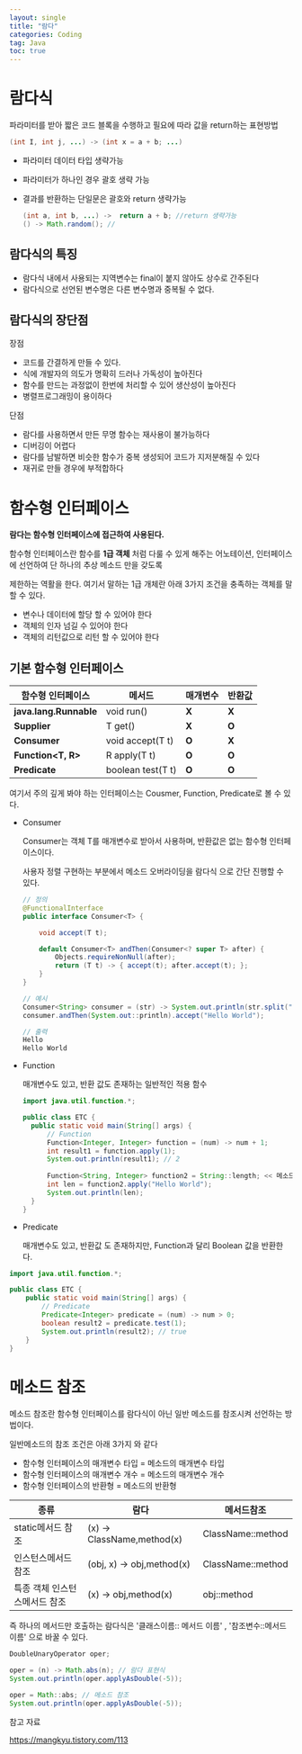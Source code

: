 ```yaml
---
layout: single
title: "람다"
categories: Coding
tag: Java
toc: true
---
```


# 람다식

파라미터를 받아 짧은 코드 블록을 수행하고 필요에 따라 값을 return하는 표현방법

```java
(int I, int j, ...) -> (int x = a + b; ...)
```

- 파라미터 데이터 타입 생략가능

- 파라미터가 하나인 경우 괄호 생략 가능

- 결과를 반환하는 단일문은 괄호와 return 생략가능

  ```java
  (int a, int b, ...) ->  return a + b; //return 생략가능
  () -> Math.random(); // 
  ```

## 람다식의 특징 

- 람다식 내에서 사용되는 지역변수는 final이 붙지 않아도 상수로 간주된다
- 람다식으로 선언된 변수명은 다른 변수명과 중복될 수 없다.



## 람다식의 장단점 

장점

- 코드를 간결하게 만들 수 있다.
- 식에 개발자의 의도가 명확히 드러나 가독성이 높아진다
- 함수를 만드는 과정없이 한번에 처리할 수 있어 생산성이 높아진다
- 병렬프로그래밍이 용이하다



단점

- 람다를 사용하면서 만든 무명 함수는 재사용이 불가능하다
- 디버깅이 어렵다
- 람다를 남발하면 비슷한 함수가 중복 생성되어 코드가 지저분해질 수 있다
- 재귀로 만들 경우에 부적합하다

# 함수형 인터페이스

**람다는 함수형 인터페이스에 접근하여 사용된다.** 

함수형 인터페이스란 함수를 **1급 객체** 처럼 다룰 수 있게 해주는 어노테이션, 인터페이스에 선언하여 단 하나의 추상 메소드 만을 갖도록

제한하는 역활을 한다. 여기서 말하는 1급 개체란 아래 3가지 조건을 충족하는 객체를 말할 수 있다.

- 변수나 데이터에 할당 할 수 있어야 한다
- 객체의 인자 넘길 수 있어야 한다
- 객체의 리턴값으로 리턴 할 수 있어야 한다



## 기본 함수형 인터페이스

| 함**수형 인터페이스**  | **메서드**        | **매개변수** | **반환값** |
| ---------------------- | ----------------- | ------------ | ---------- |
| **java.lang.Runnable** | void run()        | **X**        | **X**      |
| **Supplier<T>**        | T get()           | **X**        | **O**      |
| **Consumer<T>**        | void accept(T t)  | **O**        | **X**      |
| **Function<T, R>**     | R apply(T t)      | **O**        | **O**      |
| **Predicate<T>**       | boolean test(T t) | **O**        | **O**      |

여기서 주의 깊게 봐야 하는 인터페이스는 Cousmer, Function, Predicate로 볼 수 있다.

- Consumer

  Consumer는 객체 T를 매개변수로 받아서 사용하며, 반환값은 없는 함수형 인터페이스이다.

  사용자 정렬 구현하는 부분에서 메소드 오버라이딩을 람다식 으로 간단 진행할 수 있다.

  ```java
  // 정의
  @FunctionalInterface
  public interface Consumer<T> {
  
      void accept(T t);
  
      default Consumer<T> andThen(Consumer<? super T> after) {
          Objects.requireNonNull(after);
          return (T t) -> { accept(t); after.accept(t); };
      }
  }
  
  // 예시
  Consumer<String> consumer = (str) -> System.out.println(str.split(" ")[0]);
  consumer.andThen(System.out::println).accept("Hello World");
  
  // 출력
  Hello
  Hello World
  ```
  
  
  
- Function

  매개변수도 있고, 반환 값도 존재하는 일반적인 적용 함수

  ```java
  import java.util.function.*;
  
  public class ETC {
  	public static void main(String[] args) {
  		// Function
  		Function<Integer, Integer> function = (num) -> num + 1;
  		int result1 = function.apply(1);
  		System.out.println(result1); // 2
          
  		Function<String, Integer> function2 = String::length; << 메소드 참조
  		int len = function2.apply("Hello World");
  		System.out.println(len);
  	}
  }
  ```

  

- Predicate

  매개변수도 있고, 반환값 도 존재하지만, Function과 달리 Boolean 값을 반환한다.

```java
import java.util.function.*;

public class ETC {
	public static void main(String[] args) {
		// Predicate
		Predicate<Integer> predicate = (num) -> num > 0;
		boolean result2 = predicate.test(1);
		System.out.println(result2); // true
	}
}
```



# 메소드 참조

메소드 참조란 함수형 인터페이스를 람다식이 아닌 일반 메소드를 참조시켜 선언하는 방법이다. 

일반메소드의 참조 조건은 아래 3가지 와 같다

- 함수형 인터페이스의 매개변수 타입 = 메소드의 매개변수 타입
- 함수형 인터페이스의 매개변수 개수 = 메소드의 매개변수 개수
- 함수형 인터페이스의 반환형 = 메소드의 반환형

| 종류                          | 람다                        | 메서드참조        |
| ----------------------------- | --------------------------- | ----------------- |
| static메서드 참조             | (x)  -> ClassName,method(x) | ClassName::method |
| 인스턴스메서드 참조           | (obj, x)  -> obj,method(x)  | ClassName::method |
| 특종 객체 인스턴스메서드 참조 | (x)  -> obj,method(x)       | obj::method       |

즉 하나의 메서드만 호출하는 람다식은 '클래스이름:: 메서드 이름' , '참조변수::메서드이름' 으로 바꿀 수 있다.



```java
DoubleUnaryOperator oper;

oper = (n) -> Math.abs(n); // 람다 표현식
System.out.println(oper.applyAsDouble(-5));

oper = Math::abs; // 메소드 참조
System.out.println(oper.applyAsDouble(-5));
```

참고 자료 

[ https://mangkyu.tistory.com/113 ]( https://mangkyu.tistory.com/113 )

